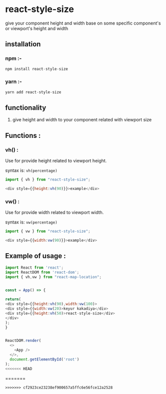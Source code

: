 # react-style-size
give your component height and width base on some specific component's or viewport's height and width

## installation

### npm :-

```javascript
npm install react-style-size
```

### yarn :-

```javascript
yarn add react-style-size
```

## functionality

1. give height and width to your component related with viewport size

## Functions :

### vh() :

Use for provide height related to viewport height.

syntax is:
`vh(percentage)`


```javascript
import { vh } from "react-style-size";

<div style={{height:vh(90)}}>example</div> 
```

### vw() :

Use for provide width related to viewport width.

syntax is:
`vw(percentage)`


```javascript
import { vw } from "react-style-size";

<div style={{width:vw(90)}}>example</div> 
```


## Example of usage :


```javascript
import React from 'react';
import ReactDOM from 'react-dom';
import { vh,vw } from "react-map-location";


const = App() => {

return(
<div style={{height:vh(90),width:vw(100)>
<div style={{width:vw(20)>keyur kakadiya</div>
<div style={{height:vh(50)>react-style-size</div>
</div>
);
}


ReactDOM.render(
  <>
    <App />
  </>,
  document.getElementById('root')
);
<<<<<<< HEAD
```
=======
```
>>>>>>> cf2923ce23238ef900657a5ffc6e56fce12a2528
